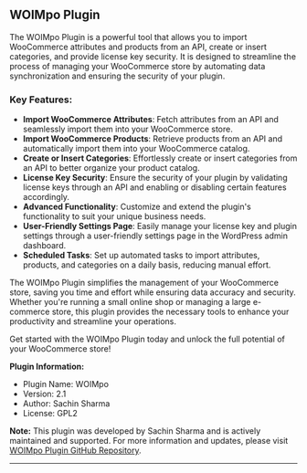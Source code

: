 ## WOIMpo Plugin

The WOIMpo Plugin is a powerful tool that allows you to import WooCommerce attributes and products from an API, create or insert categories, and provide license key security. It is designed to streamline the process of managing your WooCommerce store by automating data synchronization and ensuring the security of your plugin.

### Key Features:

- **Import WooCommerce Attributes**: Fetch attributes from an API and seamlessly import them into your WooCommerce store.
- **Import WooCommerce Products**: Retrieve products from an API and automatically import them into your WooCommerce catalog.
- **Create or Insert Categories**: Effortlessly create or insert categories from an API to better organize your product catalog.
- **License Key Security**: Ensure the security of your plugin by validating license keys through an API and enabling or disabling certain features accordingly.
- **Advanced Functionality**: Customize and extend the plugin's functionality to suit your unique business needs.
- **User-Friendly Settings Page**: Easily manage your license key and plugin settings through a user-friendly settings page in the WordPress admin dashboard.
- **Scheduled Tasks**: Set up automated tasks to import attributes, products, and categories on a daily basis, reducing manual effort.

The WOIMpo Plugin simplifies the management of your WooCommerce store, saving you time and effort while ensuring data accuracy and security. Whether you're running a small online shop or managing a large e-commerce store, this plugin provides the necessary tools to enhance your productivity and streamline your operations.

Get started with the WOIMpo Plugin today and unlock the full potential of your WooCommerce store!

**Plugin Information:**
- Plugin Name: WOIMpo
- Version: 2.1
- Author: Sachin Sharma
- License: GPL2

**Note:** This plugin was developed by Sachin Sharma and is actively maintained and supported. For more information and updates, please visit [WOIMpo Plugin GitHub Repository](https://github.com/DEVNINJASACHIN/https-github.com-devninjasachin-woimpo-plugin).

---
